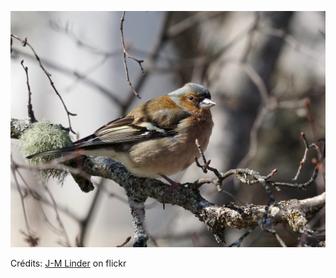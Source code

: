 ![Anaëlle](/images/2022-06-15.jpg)

Crédits: [J-M Linder](https://www.flickr.com/people/jmverco/) on flickr